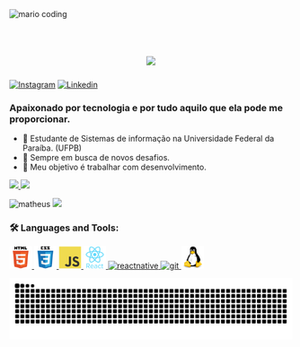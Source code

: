<div>
  <img
    src="https://i.imgur.com/1ZvVkDc.gif" 
    alt="mario coding"
    />
</div>
<br/>

<h1 align="center">
  <a href="https://git.io/typing-svg">
    <img src="https://readme-typing-svg.herokuapp.com/?lines=Hello,+There!+👋;This+is+Matheus+Lima....;Nice+to+meet+you!&center=true&size=30">
  </a>
</h1>


[![Instagram](https://img.shields.io/badge/Instagram-E4405F?style=for-the-badge&logo=instagram&logoColor=white)](https://instagram.com/math_s.99)
[![Linkedin](https://img.shields.io/badge/LinkedIn-0077B5?style=for-the-badge&logo=linkedin&logoColor=white)](https://www.linkedin.com/in/matheus-soares99/)

### Apaixonado por tecnologia e por tudo aquilo que ela pode me proporcionar.
- 🏅 Estudante de Sistemas de informação na Universidade Federal da Paraíba. (UFPB)
- 🎯 Sempre em busca de novos desafios.
- 🎯 Meu objetivo é trabalhar com desenvolvimento.

<div>
  <a href="https://github.com/Matheuslima99/convoychat">
    <img height=180 src="https://github-readme-stats.vercel.app/api?username=Matheuslima99&show_icons=true&theme=radical" />
  </a>
  <a href="https://github.com/Matheuslima99/github-readme-stats">
    <img height=180 src="https://github-readme-stats.vercel.app/api/top-langs/?username=Matheuslima99&layout=compact&theme=radical" />
  </a>
  <p align="left"> <img src="https://komarev.com/ghpvc/?username=matheuslima99&label=Profile%20views&color=0e75b6&style=flat" alt="matheus" />
  <img src="https://visitor-badge.glitch.me/badge?page_id=matheuslima99" /></p>
</div>

<h3 align="left">🛠️ Languages and Tools:</h3>
<p align="left"> <a href="https://www.w3.org/html/" target="_blank"> <img src="https://raw.githubusercontent.com/devicons/devicon/master/icons/html5/html5-original-wordmark.svg" alt="html5" width="40" height="40"/> </a> <a href="https://www.w3schools.com/css/" target="_blank"> <img src="https://raw.githubusercontent.com/devicons/devicon/master/icons/css3/css3-original-wordmark.svg" alt="css3" width="40" height="40"/> </a> <a href="https://developer.mozilla.org/en-US/docs/Web/JavaScript" target="_blank"> <img src="https://raw.githubusercontent.com/devicons/devicon/master/icons/javascript/javascript-original.svg" alt="javascript" width="40" height="40"/> </a> <a href="https://reactjs.org/" target="_blank"> <img src="https://raw.githubusercontent.com/devicons/devicon/master/icons/react/react-original-wordmark.svg" alt="react" width="40" height="40"/> </a> <a href="https://reactnative.dev/" target="_blank"> <img src="https://reactnative.dev/img/header_logo.svg" alt="reactnative" width="40" height="40"/> </a> <a href="https://git-scm.com/" target="_blank"> <img src="https://www.vectorlogo.zone/logos/git-scm/git-scm-icon.svg" alt="git" width="40" height="40"/> </a> <a href="https://www.linux.org/" target="_blank"> <img src="https://raw.githubusercontent.com/devicons/devicon/master/icons/linux/linux-original.svg" alt="linux" width="40" height="40"/> </a>  </p> 

![Snake animation](https://github.com/matheuslima99/matheuslima99/blob/output/github-contribution-grid-snake.svg)

 
